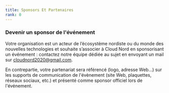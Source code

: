 ```yaml
---
title: Sponsors Et Partenaires
rank: 0
---
```

### Devenir un sponsor de l'événement

Votre organisation est un acteur de lʼécosystème nordiste ou du monde des nouvelles technologies et souhaite sʼassocier à Cloud Nord en sponsorisant un événement : contactez notre équipe dédiée au sujet en envoyant un mail sur cloudnord2020@gmail.com.

En contrepartie, votre partenariat sera référencé (logo, adresse Web…) sur les supports de communication de l'évènement (site Web, plaquettes, réseaux sociaux, etc.) et présenté comme sponsor officiel lors de l'événement.
